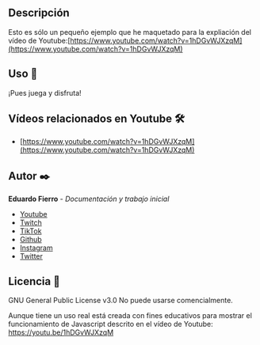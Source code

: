 ## Descripción
Esto es sólo un pequeño ejemplo que he maquetado para la expliación del vídeo de Youtube:[https://www.youtube.com/watch?v=1hDGvWJXzqM](https://www.youtube.com/watch?v=1hDGvWJXzqM)

## Uso 🚀
¡Pues juega y disfruta!


## Vídeos relacionados en Youtube 🛠️
* [https://www.youtube.com/watch?v=1hDGvWJXzqM](https://www.youtube.com/watch?v=1hDGvWJXzqM)

## Autor ✒️
**Eduardo Fierro** - *Documentación y trabajo inicial*
* [Youtube](https://youtube.com/EduardoFierroPro?sub_confirmation=1)
* [Twitch](https://twitch.tv/eduardofierropro)
* [TikTok](https://www.tiktok.com/@eduardofierro.pro?)
* [Github](https://github.com/eduardofierropro)
* [Instagram](https://instagram.com/eduardofierro.pro)
* [Twitter](https://twitter.com/edfierropro)



## Licencia 📄
GNU General Public License v3.0
No puede usarse comencialmente.

Aunque tiene un uso real está creada con fines educativos para mostrar el funcionamiento de Javascript descrito en el vídeo de Youtube: https://youtu.be/1hDGvWJXzqM